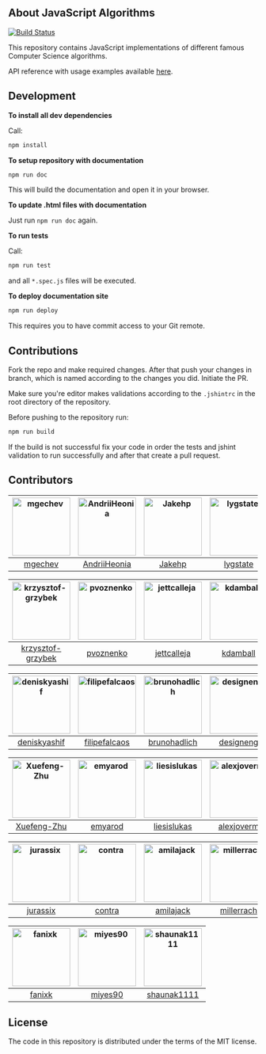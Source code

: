 ## About JavaScript Algorithms

[![Build Status](https://travis-ci.org/mgechev/javascript-algorithms.svg?branch=Jakehp-patch-1)](https://travis-ci.org/mgechev/javascript-algorithms)

This repository contains JavaScript implementations of different famous Computer Science algorithms.

API reference with usage examples available
<a href="https://mgechev.github.io/javascript-algorithms/" target="_blank">here</a>.

## Development

**To install all dev dependencies**

Call:

```bash
npm install
```

**To setup repository with documentation**

```bash
npm run doc
```

This will build the documentation and open it in your browser.

**To update .html files with documentation**

Just run `npm run doc` again.

**To run tests**

Call:

```bash
npm run test
```

and all `*.spec.js` files will be executed.

**To deploy documentation site**

```bash
npm run deploy
```

This requires you to have commit access to your Git remote.

## Contributions

Fork the repo and make required changes. After that push your changes in branch, which is named according to the changes
you did. Initiate the PR.

Make sure you're editor makes validations according to the `.jshintrc` in the root directory of the repository.

Before pushing to the repository run:

```bash
npm run build
```

If the build is not successful fix your code in order the tests and jshint validation to run successfully and after that
create a pull request.

## Contributors

[<img alt="mgechev" src="https://avatars1.githubusercontent.com/u/455023?v=4&s=117" width="117">](https://github.com/mgechev) |[<img alt="AndriiHeonia" src="https://avatars1.githubusercontent.com/u/773648?v=4&s=117" width="117">](https://github.com/AndriiHeonia) |[<img alt="Jakehp" src="https://avatars1.githubusercontent.com/u/1854569?v=4&s=117" width="117">](https://github.com/Jakehp) |[<img alt="lygstate" src="https://avatars3.githubusercontent.com/u/121040?v=4&s=117" width="117">](https://github.com/lygstate) |[<img alt="mik-laj" src="https://avatars1.githubusercontent.com/u/12058428?v=4&s=117" width="117">](https://github.com/mik-laj) |[<img alt="jeremyckahn" src="https://avatars2.githubusercontent.com/u/366330?v=4&s=117" width="117">](https://github.com/jeremyckahn) |
:---: |:---: |:---: |:---: |:---: |:---: |
[mgechev](https://github.com/mgechev) |[AndriiHeonia](https://github.com/AndriiHeonia) |[Jakehp](https://github.com/Jakehp) |[lygstate](https://github.com/lygstate) |[mik-laj](https://github.com/mik-laj) |[jeremyckahn](https://github.com/jeremyckahn) |

[<img alt="krzysztof-grzybek" src="https://avatars0.githubusercontent.com/u/6236664?v=4&s=117" width="117">](https://github.com/krzysztof-grzybek) |[<img alt="pvoznenko" src="https://avatars3.githubusercontent.com/u/1098414?v=4&s=117" width="117">](https://github.com/pvoznenko) |[<img alt="jettcalleja" src="https://avatars0.githubusercontent.com/u/6356258?v=4&s=117" width="117">](https://github.com/jettcalleja) |[<img alt="kdamball" src="https://avatars3.githubusercontent.com/u/3318312?v=4&s=117" width="117">](https://github.com/kdamball) |[<img alt="lekkas" src="https://avatars3.githubusercontent.com/u/5211478?v=4&s=117" width="117">](https://github.com/lekkas) |[<img alt="infusion" src="https://avatars3.githubusercontent.com/u/197742?v=4&s=117" width="117">](https://github.com/infusion) |
:---: |:---: |:---: |:---: |:---: |:---: |
[krzysztof-grzybek](https://github.com/krzysztof-grzybek) |[pvoznenko](https://github.com/pvoznenko) |[jettcalleja](https://github.com/jettcalleja) |[kdamball](https://github.com/kdamball) |[lekkas](https://github.com/lekkas) |[infusion](https://github.com/infusion) |

[<img alt="deniskyashif" src="https://avatars2.githubusercontent.com/u/5999271?v=4&s=117" width="117">](https://github.com/deniskyashif) |[<img alt="filipefalcaos" src="https://avatars2.githubusercontent.com/u/9125631?v=4&s=117" width="117">](https://github.com/filipefalcaos) |[<img alt="brunohadlich" src="https://avatars2.githubusercontent.com/u/7043013?v=4&s=117" width="117">](https://github.com/brunohadlich) |[<img alt="designeng" src="https://avatars0.githubusercontent.com/u/2807469?v=4&s=117" width="117">](https://github.com/designeng) |[<img alt="Microfed" src="https://avatars1.githubusercontent.com/u/613179?v=4&s=117" width="117">](https://github.com/Microfed) |[<img alt="pkerpedjiev" src="https://avatars3.githubusercontent.com/u/2143629?v=4&s=117" width="117">](https://github.com/pkerpedjiev) |
:---: |:---: |:---: |:---: |:---: |:---: |
[deniskyashif](https://github.com/deniskyashif) |[filipefalcaos](https://github.com/filipefalcaos) |[brunohadlich](https://github.com/brunohadlich) |[designeng](https://github.com/designeng) |[Microfed](https://github.com/Microfed) |[pkerpedjiev](https://github.com/pkerpedjiev) |

[<img alt="Xuefeng-Zhu" src="https://avatars0.githubusercontent.com/u/5875315?v=4&s=117" width="117">](https://github.com/Xuefeng-Zhu) |[<img alt="emyarod" src="https://avatars3.githubusercontent.com/u/8265238?v=4&s=117" width="117">](https://github.com/emyarod) |[<img alt="liesislukas" src="https://avatars3.githubusercontent.com/u/2733862?v=4&s=117" width="117">](https://github.com/liesislukas) |[<img alt="alexjoverm" src="https://avatars3.githubusercontent.com/u/5701162?v=4&s=117" width="117">](https://github.com/alexjoverm) |[<img alt="BorislavBorisov22" src="https://avatars2.githubusercontent.com/u/20156662?v=4&s=117" width="117">](https://github.com/BorislavBorisov22) |[<img alt="ysharplanguage" src="https://avatars0.githubusercontent.com/u/1055314?v=4&s=117" width="117">](https://github.com/ysharplanguage) |
:---: |:---: |:---: |:---: |:---: |:---: |
[Xuefeng-Zhu](https://github.com/Xuefeng-Zhu) |[emyarod](https://github.com/emyarod) |[liesislukas](https://github.com/liesislukas) |[alexjoverm](https://github.com/alexjoverm) |[BorislavBorisov22](https://github.com/BorislavBorisov22) |[ysharplanguage](https://github.com/ysharplanguage) |

[<img alt="jurassix" src="https://avatars3.githubusercontent.com/u/1869117?v=4&s=117" width="117">](https://github.com/jurassix) |[<img alt="contra" src="https://avatars0.githubusercontent.com/u/425716?v=4&s=117" width="117">](https://github.com/contra) |[<img alt="amilajack" src="https://avatars1.githubusercontent.com/u/6374832?v=4&s=117" width="117">](https://github.com/amilajack) |[<img alt="millerrach" src="https://avatars2.githubusercontent.com/u/12432794?v=4&s=117" width="117">](https://github.com/millerrach) |[<img alt="xiedezhuo" src="https://avatars3.githubusercontent.com/u/39017209?v=4&s=117" width="117">](https://github.com/xiedezhuo) |[<img alt="DengYiping" src="https://avatars0.githubusercontent.com/u/12176046?v=4&s=117" width="117">](https://github.com/DengYiping) |
:---: |:---: |:---: |:---: |:---: |:---: |
[jurassix](https://github.com/jurassix) |[contra](https://github.com/contra) |[amilajack](https://github.com/amilajack) |[millerrach](https://github.com/millerrach) |[xiedezhuo](https://github.com/xiedezhuo) |[DengYiping](https://github.com/DengYiping) |

[<img alt="fanixk" src="https://avatars2.githubusercontent.com/u/921156?v=4&s=117" width="117">](https://github.com/fanixk) |[<img alt="miyes90" src="https://avatars1.githubusercontent.com/u/6756730?v=4&s=117" width="117">](https://github.com/miyes90) |[<img alt="shaunak1111" src="https://avatars3.githubusercontent.com/u/1323960?v=4&s=117" width="117">](https://github.com/shaunak1111) |
:---: |:---: |:---: |
[fanixk](https://github.com/fanixk) |[miyes90](https://github.com/miyes90) |[shaunak1111](https://github.com/shaunak1111) |

## License

The code in this repository is distributed under the terms of the MIT license.

